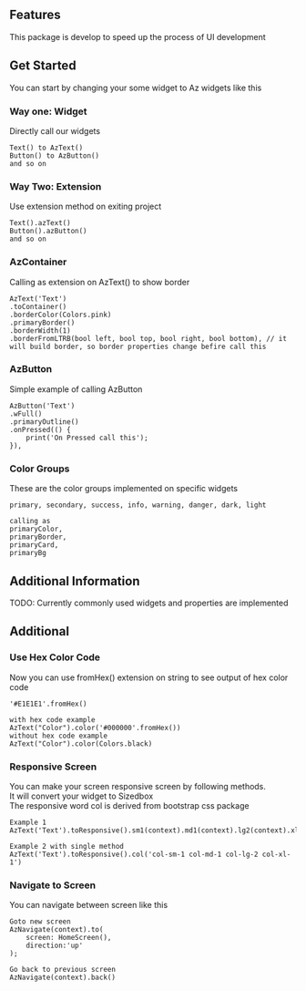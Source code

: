 ## Features

This package is develop to speed up the process of UI development

## Get Started
You can start by changing your some widget to Az widgets like this
### Way one: Widget
Directly call our widgets
```
Text() to AzText()
Button() to AzButton()
and so on
```
### Way Two: Extension 
Use extension method on exiting project
```
Text().azText()
Button().azButton()
and so on
```

### AzContainer
Calling as extension on AzText() to show border
```
AzText('Text')
.toContainer()
.borderColor(Colors.pink)
.primaryBorder()
.borderWidth(1)
.borderFromLTRB(bool left, bool top, bool right, bool bottom), // it will build border, so border properties change befire call this
```

### AzButton
Simple example of calling AzButton
```
AzButton('Text')
.wFull()
.primaryOutline()
.onPressed(() {
    print('On Pressed call this');
}),
```

### Color Groups
These are the color groups implemented on specific widgets
```
primary, secondary, success, info, warning, danger, dark, light

calling as
primaryColor,
primaryBorder,
primaryCard,
primaryBg
```

## Additional Information
TODO: Currently commonly used widgets and properties are implemented


## Additional
### Use Hex Color Code
Now you can use fromHex() extension on string to see output of hex color code
```
'#E1E1E1'.fromHex()

with hex code example
AzText("Color").color('#000000'.fromHex())
without hex code example
AzText("Color").color(Colors.black)
```

### Responsive Screen
You can make your screen responsive screen by following methods.
<br />
It will convert your widget to Sizedbox
<br />
The responsive word col is derived from bootstrap css package
```
Example 1
AzText('Text').toResponsive().sm1(context).md1(context).lg2(context).xl1(context)

Example 2 with single method
AzText('Text').toResponsive().col('col-sm-1 col-md-1 col-lg-2 col-xl-1')
```

### Navigate to Screen
You can navigate between screen like this
```
Goto new screen
AzNavigate(context).to(
    screen: HomeScreen(),
    direction:'up'
);

Go back to previous screen
AzNavigate(context).back()
```

